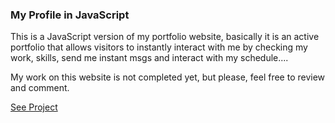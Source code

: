 ### My Profile in JavaScript

This is a JavaScript version of my portfolio website, basically it is an active portfolio that allows visitors to instantly interact with me by checking my work, skills, send me instant msgs and interact with my schedule....

My work on this website is not completed yet, but please, feel free to review and comment.

[See Project](https://nahrinoda.github.io/My-profile-in-Javascript/landingPage.html)